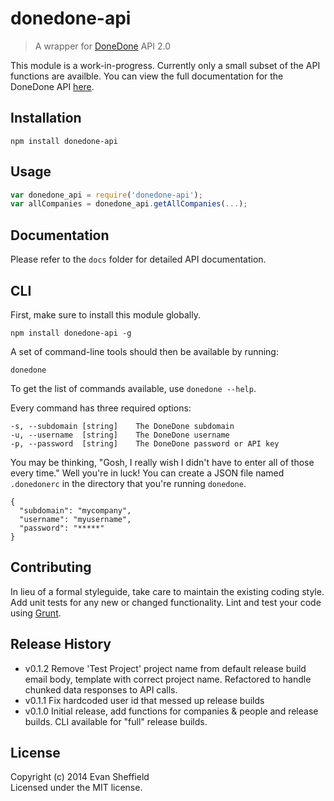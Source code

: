 # donedone-api

> A wrapper for [DoneDone](http://www.getdonedone.com/) API 2.0

This module is a work-in-progress. Currently only a small subset of the API functions
are availble. You can view the full documentation for the DoneDone API [here](http://www.getdonedone.com/api/).

## Installation
`npm install donedone-api`

## Usage
```javascript
var donedone_api = require('donedone-api');
var allCompanies = donedone_api.getAllCompanies(...);
```

## Documentation
Please refer to the `docs` folder for detailed API documentation.

## CLI
First, make sure to install this module globally.

`npm install donedone-api -g`

A set of command-line tools should then be available by running:

`donedone`

To get the list of commands available, use `donedone --help`.

Every command has three required options:

```
-s, --subdomain [string]    The DoneDone subdomain
-u, --username  [string]    The DoneDone username
-p, --password  [string]    The DoneDone password or API key
```

You may be thinking, "Gosh, I really wish I didn't have to enter all of those every time." Well you're in luck!
You can create a JSON file named `.donedonerc` in the directory that you're running `donedone`.

```
{
  "subdomain": "mycompany",
  "username": "myusername",
  "password": "*****"
}
```

## Contributing
In lieu of a formal styleguide, take care to maintain the existing coding style. Add unit tests for any new or changed functionality. Lint and test your code using [Grunt](http://gruntjs.com/).

## Release History
- v0.1.2 Remove 'Test Project' project name from default release build email body, template with correct project name.
Refactored to handle chunked data responses to API calls.
- v0.1.1 Fix hardcoded user id that messed up release builds
- v0.1.0 Initial release, add functions for companies & people and release builds. CLI available for "full" release builds.

## License
Copyright (c) 2014 Evan Sheffield  
Licensed under the MIT license.
